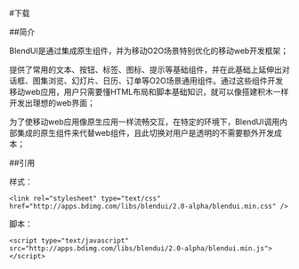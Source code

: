 #下载

##简介

BlendUI是通过集成原生组件，并为移动O2O场景特别优化的移动web开发框架；

提供了常用的文本、按钮、标签、图标、提示等基础组件，并在此基础上延伸出对话框、图集浏览、幻灯片、日历、订单等O2O场景通用组件。通过这些组件开发移动web应用，用户只需要懂HTML布局和脚本基础知识，就可以像搭建积木一样开发出理想的web界面；

为了使移动web应用像原生应用一样流畅交互，在特定的环境下，BlendUI调用内部集成的原生组件来代替web组件，且此切换对用户是透明的不需要额外开发成本；


##引用

样式：

	
	<link rel="stylesheet" type="text/css" href="http://apps.bdimg.com/libs/blendui/2.0-alpha/blendui.min.css" />

脚本：

	<script type="text/javascript" src="http://apps.bdimg.com/libs/blendui/2.0-alpha/blendui.min.js"></script>